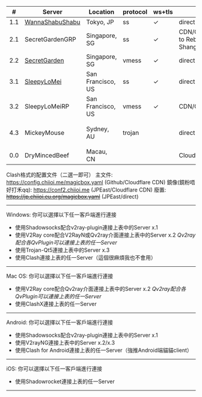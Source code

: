 | # | Server | Location | protocol |ws+tls| type | Remark | Bandwidth/Quota|
|---|----------|-------------|--------|-----|-----|---------|---|
|1.1|[WannaShabuShabu](ss://eGNoYWNoYTIwLWlldGYtcG9seTEzMDU6U2xlZXB5X1MwcnJyeQ@jp.chiioi.eu.org:443/?plugin=v2ray-plugin%3btls%3bhost%3djp.chiioi.eu.org%3bpath%3d%2fv2ray)| Tokyo, JP | ss | ✓| direct|Microsoft Azure|50Mbps/15GB|
|2.1|SecretGardenGRP| Singapore, SG | ss|✓|CDN/Cloudflare/Planning to Rebuild CDN in Shanghai|DigitalOcean/Recommended(Special Days)|INF/1.5TB|
|2.2|[SecretGarden](ss://eGNoYWNoYTIwLWlldGYtcG9seTEzMDU6U2xlZWd5X1MwcnJyeQ@sg.chiioi.me:443/?plugin=v2ray-plugin%3btls%3bhost%3dsg.chiioi.me%3bpath%3d%2fgarden)| Singapore, SG |  vmess| ✓| direct|Recommended |INF/1.5TB|
|3.1|[SleepyLoMei](ss://eGNoYWNoYTIwLWlldGYtcG9seTEzMDU6U2ZlZXB5X1MwcnJyeQ@us.chiioi.eu.org:443/?plugin=v2ray-plugin%3btls%3bhost%3dus.chiioi.eu.org%3bpath%3d%2flm)| San Francisco, US  | ss| ✓  |direct| DigitalOcean/Share Quota with SecretGarden|INF/1.5TB|
|3.2|SleepyLoMeiRP| San Francisco, US  | vmess |✓| CDN/Cloudflare||INF/1.5TB|
|4.3|MickeyMouse| Sydney, AU  | trojan  ||  direct|Backup/DigitalOcean/Share Quota with SecretGarden/***使用trojan協議請注意自身數據安全***|INF/1.5TB|
|0.0|DryMincedBeef| Macau, CN  | ||Cloudflare|Mtel/Only For Test/ss/v2/trojan||

Clash格式的配置文件（二選一即可）
主文件:  https://config.chiioi.me/magicbox.yaml (Github/Cloudflare CDN)
鏡像(鏡粉唔好打禾qq): https://conf2.chiioi.me (JPEast/Cloudflare CDN)
廢置: <strike>https://jp.chiioi.eu.org/magicbox.yaml</strike>  (JPEast/direct)

---
Windows:
你可以選擇以下任一客戶端進行連接
- 使用Shadowsocks配合v2ray-plugin連接上表中的Server x.1
- 使用V2Ray core配合V2RayN或Qv2ray介面連接上表中的Server x.2
	*Qv2ray配合各QvPlugin可以連接上表的任一Server*
- 使用Trojan-Qt5連接上表中的Server x.3
- 使用Clash連接上表的任一Server（這個很麻煩我也不會用）
---
Mac OS:
你可以選擇以下任一客戶端進行連接
- 使用V2Ray core配合Qv2ray介面連接上表中的Server x.2
	*Qv2ray配合各QvPlugin可以連接上表的任一Server*
- 使用ClashX連接上表的任一Server
---
Android:
你可以選擇以下任一客戶端進行連接
- 使用Shadowsocks配合v2ray-plugin連接上表中的Server x.1
- 使用V2rayNG連接上表中的Server x.2/x.3
- 使用Clash for Android連接上表的任一Server（強推Android端貓貓client）
---
iOS:
你可以選擇以下任一客戶端進行連接
- 使用Shadowrocket連接上表的任一Server
---
